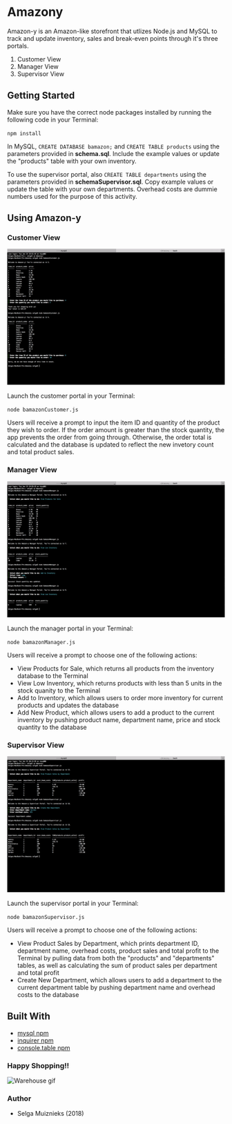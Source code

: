 # Amazony

Amazon-y is an Amazon-like storefront that utlizes Node.js and MySQL to track and update inventory, sales and break-even points through it's three portals.

1. Customer View
2. Manager View
3. Supervisor View

## Getting Started

Make sure you have the correct node packages installed by running the following code in your Terminal:

`npm install`

In MySQL, `CREATE DATABASE bamazon;` and `CREATE TABLE products` using the parameters provided in **schema.sql**. Include the example values or update the "products" table with your own inventory.

To use the supervisor portal, also `CREATE TABLE departments` using the parameters provided in **schemaSupervisor.sql**. Copy example values or update the table with your own departments. Overhead costs are dummie numbers used for the purpose of this activity.

## Using Amazon-y

### Customer View

![Customer Portal screenshot](screenshots/CustomerPortal.png "")

Launch the customer portal in your Terminal:

`node bamazonCustomer.js`

Users will receive a prompt to input the item ID and quantity of the product they wish to order. If the order amount is greater than the stock quantity, the app prevents the order from going through. Otherwise, the order total is calculated and the database is updated to reflect the new invetory count and total product sales.

### Manager View

![Manager Portal screenshot](screenshots/ManagerPortal.png "")

Launch the manager portal in your Terminal:

`node bamazonManager.js`

Users will receive a prompt to choose one of the following actions:

* View Products for Sale, which returns all products from the inventory database to the Terminal
* View Low Inventory, which returns products with less than 5 units in the stock quanity to the Terminal
* Add to Inventory, which allows users to order more inventory for current products and updates the database
* Add New Product, which allows users to add a product to the current inventory by pushing product name, department name, price and stock quantity to the database

### Supervisor View

![Supervisor Portal screenshot](screenshots/SupervisorPortal.png "")

Launch the supervisor portal in your Terminal:

`node bamazonSupervisor.js`

Users will receive a prompt to choose one of the following actions:

* View Product Sales by Department, which prints department ID, department name, overhead costs, product sales and total profit to the Terminal by pulling data from both the "products" and "departments" tables, as well as calculating the sum of product sales per department and total profit
* Create New Department, which allows users to add a department to the current department table by pushing department name and overhead costs to the database

## Built With

* [mysql npm](https://www.npmjs.com/package/mysql)
* [inquirer npm](https://www.npmjs.com/package/inquirer)
* [console.table npm](https://www.npmjs.com/package/console.table)

### Happy Shopping!!

![Warehouse gif](https://media.giphy.com/media/11p1o3yoAQ7Sne/giphy.gif)

### Author

* Selga Muiznieks (2018)

